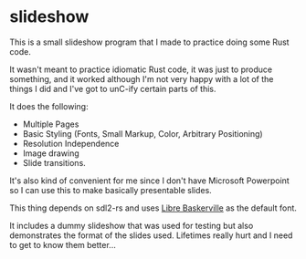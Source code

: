 # slideshow

This is a small slideshow program that I made to practice doing some Rust code.

It wasn't meant to practice idiomatic Rust code, it was just to produce something, and
it worked although I'm not very happy with a lot of the things I did and I've got to unC-ify
certain parts of this.

It does the following:
  - Multiple Pages
  - Basic Styling (Fonts, Small Markup, Color, Arbitrary Positioning)
  - Resolution Independence
  - Image drawing
  - Slide transitions.

It's also kind of convenient for me since I don't have Microsoft Powerpoint so I can use this to make
basically presentable slides.

This thing depends on sdl2-rs and uses [Libre Baskerville](https://fonts.google.com/specimen/Libre+Baskerville)
as the default font.

It includes a dummy slideshow that was used for testing but also demonstrates the format of the slides used.
Lifetimes really hurt and I need to get to know them better...
